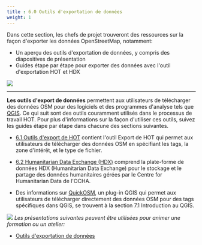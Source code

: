 ```yaml
---
title : 6.0 Outils d'exportation de données
weight: 1
---
```


Dans cette section, les chefs de projet trouveront des ressources sur la façon d'exporter les données OpenStreetMap, notamment:  

*  Un aperçu des outils d'exportation de données, y compris des diapositives de présentation  
*  Guides étape par étape pour exporter des données avec l'outil d'exportation HOT et HDX

![](/images/training_josm.jpeg)

***

**Les outils d'export de données** permettent aux utilisateurs de télécharger des données OSM pour des logiciels et des programmes d'analyse tels que [QGIS](https://hotosm.github.io/toolbox/pages/data-use-and-analysis/7.1-qgis/). Ce qui suit sont des outils couramment utilisés dans le processus de travail HOT. Pour plus d'informations sur la façon d'utiliser ces outils, suivez les guides étape par étape dans chacune des sections suivantes. 

* [6.1 Outils d'export de HOT](https://hotosm.github.io/toolbox/fr/pages/data-export/6.1-hot-export-tool/) contient l'outil Export de HOT qui permet aux utilisateurs de télécharger des données OSM en spécifiant les tags, la zone d'intérêt, et le type de fichier. 

* [6.2 Humanitarian Data Exchange (HDX)](https://hotosm.github.io/toolbox/fr/pages/data-export/6.2-hdx/) comprend la plate-forme de données HDX (Humanitarian Data Exchange) pour le stockage et le partage des données humanitaires gérées par le Centre for Humanitarian Data de l'OCHA.  

* Des informations sur [QuickOSM](https://hotosm.github.io/toolbox/fr/pages/data-use-and-analysis/7.1-qgis/#installation-de-plugins), un plug-in QGIS qui permet aux utilisateurs de télécharger directement des données OSM pour des tags spécifiques dans QGIS, se trouvent à la section 7.1 Introduction au QGIS. 
 
![](/images/fr_guide_icons/fr_training_presentations_wide.PNG)
*Les présentations suivantes peuvent être utilisées pour animer une formation ou un atelier:*

*  [Outils d'exportation de données](https://docs.google.com/presentation/d/1RyHYVPZU5d4xJ1cpWga4QRdfohpEs-t9ylJ_HTJ7wm8/edit?usp=sharing) <br>

